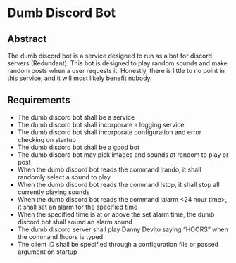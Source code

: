 # Dumb Discord Bot

## Abstract
The dumb discord bot is a service designed to run as a bot for discord servers (Redundant). This bot is designed to play random sounds and make random posts when a user requests it. Honestly, there is little to no point in this service, and it will most likely benefit nobody. 

 ## Requirements
*	The dumb discord bot shall be a service
*	The dumb discord bot shall incorporate a logging service
*	The dumb discord bot shall incorporate configuration and error checking on startup
*	The dumb discord bot shall be a good bot
*	The dumb discord bot may pick images and sounds at random to play or post
*	When the dumb discord bot reads the command !rando, it shall randomly select a sound to play
*	When the dumb discord bot reads the command !stop, it shall stop all currently playing sounds
*	When the dumb discord bot reads the command !alarm <24 hour time>, it shall set an alarm for the specified time
 *	When the specified time is at or above the set alarm time, the dumb discord bot shall sound an alarm sound
*	The dumb discord server shall play Danny Devito saying “HOORS” when the command !hoors is typed
*	The client ID shall be specified through a configuration file or passed argument on startup
